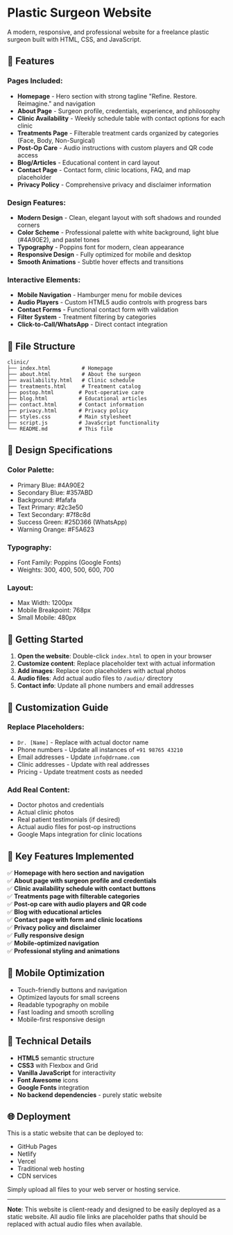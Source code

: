 # Plastic Surgeon Website

A modern, responsive, and professional website for a freelance plastic surgeon built with HTML, CSS, and JavaScript.

## 🌟 Features

### Pages Included:
- **Homepage** - Hero section with strong tagline "Refine. Restore. Reimagine." and navigation
- **About Page** - Surgeon profile, credentials, experience, and philosophy
- **Clinic Availability** - Weekly schedule table with contact options for each clinic
- **Treatments Page** - Filterable treatment cards organized by categories (Face, Body, Non-Surgical)
- **Post-Op Care** - Audio instructions with custom players and QR code access
- **Blog/Articles** - Educational content in card layout
- **Contact Page** - Contact form, clinic locations, FAQ, and map placeholder
- **Privacy Policy** - Comprehensive privacy and disclaimer information

### Design Features:
- **Modern Design** - Clean, elegant layout with soft shadows and rounded corners
- **Color Scheme** - Professional palette with white background, light blue (#4A90E2), and pastel tones
- **Typography** - Poppins font for modern, clean appearance
- **Responsive Design** - Fully optimized for mobile and desktop
- **Smooth Animations** - Subtle hover effects and transitions

### Interactive Elements:
- **Mobile Navigation** - Hamburger menu for mobile devices
- **Audio Players** - Custom HTML5 audio controls with progress bars
- **Contact Forms** - Functional contact form with validation
- **Filter System** - Treatment filtering by categories
- **Click-to-Call/WhatsApp** - Direct contact integration

## 📁 File Structure

```
clinic/
├── index.html          # Homepage
├── about.html          # About the surgeon
├── availability.html   # Clinic schedule
├── treatments.html     # Treatment catalog
├── postop.html        # Post-operative care
├── blog.html          # Educational articles
├── contact.html       # Contact information
├── privacy.html       # Privacy policy
├── styles.css         # Main stylesheet
├── script.js          # JavaScript functionality
└── README.md          # This file
```

## 🎨 Design Specifications

### Color Palette:
- Primary Blue: #4A90E2
- Secondary Blue: #357ABD
- Background: #fafafa
- Text Primary: #2c3e50
- Text Secondary: #7f8c8d
- Success Green: #25D366 (WhatsApp)
- Warning Orange: #F5A623

### Typography:
- Font Family: Poppins (Google Fonts)
- Weights: 300, 400, 500, 600, 700

### Layout:
- Max Width: 1200px
- Mobile Breakpoint: 768px
- Small Mobile: 480px

## 🚀 Getting Started

1. **Open the website**: Double-click `index.html` to open in your browser
2. **Customize content**: Replace placeholder text with actual information
3. **Add images**: Replace icon placeholders with actual photos
4. **Audio files**: Add actual audio files to `/audio/` directory
5. **Contact info**: Update all phone numbers and email addresses

## 📝 Customization Guide

### Replace Placeholders:
- `Dr. [Name]` - Replace with actual doctor name
- Phone numbers - Update all instances of `+91 98765 43210`
- Email addresses - Update `info@drname.com`
- Clinic addresses - Update with real addresses
- Pricing - Update treatment costs as needed

### Add Real Content:
- Doctor photos and credentials
- Actual clinic photos
- Real patient testimonials (if desired)
- Actual audio files for post-op instructions
- Google Maps integration for clinic locations

## 🎯 Key Features Implemented

✅ **Homepage with hero section and navigation**  
✅ **About page with surgeon profile and credentials**  
✅ **Clinic availability schedule with contact buttons**  
✅ **Treatments page with filterable categories**  
✅ **Post-op care with audio players and QR code**  
✅ **Blog with educational articles**  
✅ **Contact page with form and clinic locations**  
✅ **Privacy policy and disclaimer**  
✅ **Fully responsive design**  
✅ **Mobile-optimized navigation**  
✅ **Professional styling and animations**

## 📱 Mobile Optimization

- Touch-friendly buttons and navigation
- Optimized layouts for small screens
- Readable typography on mobile
- Fast loading and smooth scrolling
- Mobile-first responsive design

## 🔧 Technical Details

- **HTML5** semantic structure
- **CSS3** with Flexbox and Grid
- **Vanilla JavaScript** for interactivity
- **Font Awesome** icons
- **Google Fonts** integration
- **No backend dependencies** - purely static website

## 🌐 Deployment

This is a static website that can be deployed to:
- GitHub Pages
- Netlify
- Vercel
- Traditional web hosting
- CDN services

Simply upload all files to your web server or hosting service.

---

**Note**: This website is client-ready and designed to be easily deployed as a static website. All audio file links are placeholder paths that should be replaced with actual audio files when available.